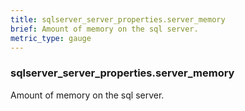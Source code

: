 ```yaml
---
title: sqlserver_server_properties.server_memory
brief: Amount of memory on the sql server.
metric_type: gauge
---
```

### sqlserver_server_properties.server_memory

Amount of memory on the sql server.